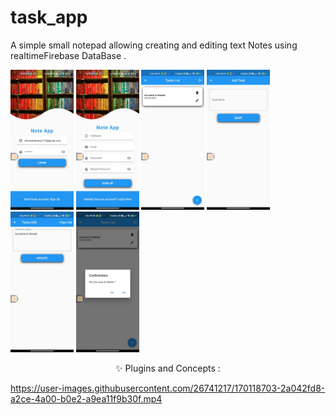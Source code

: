 # task_app
A simple small notepad allowing creating and editing text Notes using realtimeFirebase DataBase .

<img src="screenshots/sign_in.jpeg" width="20%"></img>
<img src="screenshots/sign_up.jpeg" width="20%"></img>
<img src="screenshots/home.jpeg" width="20%"></img>
<img src="screenshots/add.jpeg" width="20%"></img>
<img src="screenshots/edit.jpeg" width="20%"></img>
<img src="screenshots/delete.jpeg" width="20%"></img>



<p align="center">
✨ Plugins and Concepts :
  

https://user-images.githubusercontent.com/26741217/170118703-2a042fd8-a2ce-4a00-b0e2-a9ea11f9b30f.mp4


</p>
